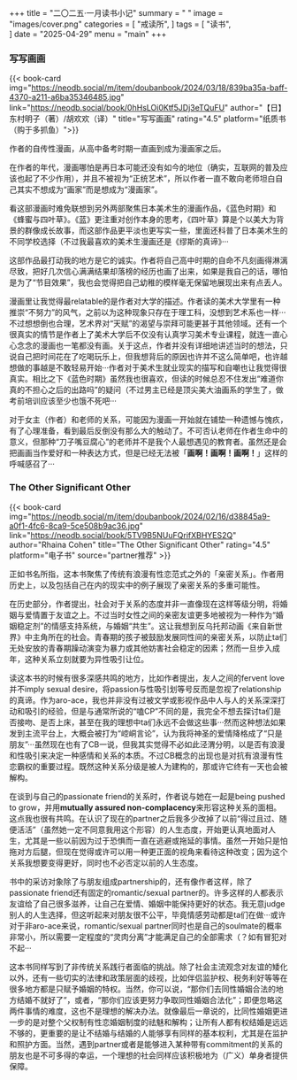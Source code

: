 +++
title = "二〇二五·一月读书小记"
summary = " "
image = "images/cover.png"
categories = [
    "戒读所",
]
tags = [
    "读书",                             
]
date = "2025-04-29"
menu = "main"
+++


### 写写画画
{{< book-card img="https://neodb.social/m/item/doubanbook/2024/03/18/839ba35a-baff-4370-a211-a6ba35346485.jpg" link="https://neodb.social/book/0hHsLOi0Ktf5JDj3eTQuFU" author="【日】东村明子（著）/胡欢欢（译）" title="写写画画" rating="4.5" platform="纸质书（购于多抓鱼）">}}

作者的自传性漫画，从高中备考时期一直画到成为漫画家之后。

在作者的年代，漫画哪怕是再日本可能还没有如今的地位（确实，互联网的普及应该也起了不少作用），并且不被视为“正统艺术”，所以作者一直不敢向老师坦白自己其实不想成为“画家”而是想成为“漫画家”。

看这部漫画时难免联想到另外两部聚焦日本美术生的漫画作品，《蓝色时期》和《蜂蜜与四叶草》。《蓝》更注重对创作本身的思考，《四叶草》算是个以美大为背景的群像成长故事，而这部作品更平淡也更写实一些，里面还科普了日本美术生的不同学校选择（不过我最喜欢的美术生漫画还是《缪斯的真谛》···

这部作品最打动我的地方是它的诚实。作者将自己高中时期的自命不凡刻画得淋漓尽致，把好几次信心满满结果却落榜的经历也画了出来，如果是我自己的话，哪怕是为了“节目效果”，我也会觉得把自己幼稚的模样毫无保留地展现出来有点丢人。

漫画里让我觉得最relatable的是作者对大学的描述。作者读的美术大学里有一种推崇“不努力”的风气，之前以为这种现象只存在于理工科，没想到艺术系也一样···不过想想倒也合理，艺术界对“天赋”的渴望与崇拜可能更甚于其他领域。还有一个很真实的情节是作者上了美术大学后不仅没有认真学习美术专业课程，就连一直心心念念的漫画也一笔都没有画。关于这点，作者并没有详细地讲述当时的想法，只说自己把时间花在了吃喝玩乐上，但我想背后的原因也许并不这么简单吧，也许越想做的事越是不敢轻易开始···作者对于美术生就业现实的描写和自嘲也让我觉得很真实。相比之下《蓝色时期》虽然我也很喜欢，但读的时候总忍不住发出“难道你真的不担心之后的出路吗”的疑问（不过男主已经是顶尖美大油画系的学生了，做考前培训应该至少也饿不死吧···

对于女主（作者）和老师的关系，可能因为漫画一开始就在铺垫一种遗憾与愧疚，有了心理准备，看到最后反倒没有那么大的触动了。不可否认老师在作者生命中的意义，但那种“刀子嘴豆腐心”的老师并不是我个人最想遇见的教育者。虽然还是会把画画当作爱好和一种表达方式，但是已经无法被「**画啊！画啊！画啊！**」这样的呼喊感召了···


### The Other Significant Other
{{< book-card img="https://neodb.social/m/item/doubanbook/2024/02/16/d38845a9-a0f1-4fc6-8ca9-5ce508b9ac36.jpg" link="https://neodb.social/book/5TV9B5NUuFQrifXBHYES2Q" author="Rhaina Cohen" title="The Other Significant Other" rating="4.5" platform="电子书" source="partner推荐" >}}

正如书名所指，这本书聚焦了传统有浪漫有性恋范式之外的「亲密关系」。作者用历史上，以及包括自己在内的现实中的例子展现了亲密关系的多重可能性。

在历史部分，作者提出，社会对于关系的态度并非一直像现在这样等级分明，将婚姻与爱情置于友谊之上。不过当时女性之间的亲密友谊更多地被视为一种作为“婚姻稳定剂”的情感支持系统，与婚姻“共生”。这让我想到反乌托邦动画《来自新世界》中主角所在的社会。青春期的孩子被鼓励发展同性间的亲密关系，以防止ta们无处安放的青春期躁动演变为暴力或其他妨害社会稳定的因素；然而一旦步入成年，这种关系立刻就要为异性吸引让位。

读这本书的时候有很多深感共鸣的地方，比如作者提出，友人之间的fervent love并不imply sexual desire，将passion与性吸引划等号反而是忽视了relationship的真谛。作为aro-ace，我也并非没有过被文学或影视作品中人与人的关系深深打动和吸引的经验，但是与通常所说的“嗑CP”不同的是，我完全不想去探讨ta们是否接吻、是否上床，甚至在我的理想中ta们永远不会做这些事···然而这种想法如果发到主流平台上，大概会被打为“崆峒言论”，认为我将神圣的爱情降格成了“只是朋友”···虽然现在也有了CB一说，但我其实觉得不必如此泾渭分明，以是否有浪漫和性吸引来决定一种感情和关系的本质。不过CB概念的出现也是对抗有浪漫有性恋霸权的重要过程。既然这种关系分级是被人为建构的，那或许它终有一天也会被解构。

在谈到与自己的passionate friend的关系时，作者说与她在一起是being pushed to grow，并用**mutually assured non-complacency**来形容这种关系的面相。这点我也很有共鸣。在认识了现在的partner之后我多少改掉了以前“得过且过、随便活活”（虽然她一定不同意我用这个形容）的人生态度，开始更认真地面对人生，尤其是一些以前因为过于恐惧而一直在逃避或拖延的事情。虽然一开始只是怕拖对方后腿，但现在觉得或许可以用一种更正面的视角来看待这种改变；因为这个关系我想要变得更好，同时也不必否定以前的人生态度。

书中的采访对象除了与朋友组成partnership的，还有像作者这样，除了passionate friend还有固定的romantic/sexual partner的。许多这样的人都表示友谊给了自己很多滋养，让自己在爱情、婚姻中能保持更好的状态。我无意judge别人的人生选择，但这听起来对朋友很不公平，毕竟情感劳动都是ta们在做···或许对于非aro-ace来说，romantic/sexual partner同时也是自己的soulmate的概率非常小，所以需要一定程度的“灵肉分离”才能满足自己的全部需求（？如有冒犯对不起···

这本书同样写到了非传统关系践行者面临的挑战。除了社会主流观念对友谊的矮化以外，还有一些切实的法律和政策层面的歧视，比如伴侣监护权、税务利好等等在很多地方都是只赋予婚姻的特权。当然，你可以说，“那你们去同性婚姻合法的地方结婚不就好了”，或者，“那你们应该更努力争取同性婚姻合法化”；即便忽略这两件事情的难度，这也不是理想的解决办法。就像最后一章说的，比同性婚姻更进一步的是对整个父权制有性恋婚姻制度的祛魅和解构；让所有人都有权结婚是远远不够的，更重要的是让不结婚与结婚的人能够享有同样的基本权利，尤其是在监护和照护方面。当然，遇到partner或者是能够进入某种带有commitment的关系的朋友也是不可多得的幸运，一个理想的社会同样应该积极地为（广义）单身者提供保障。

